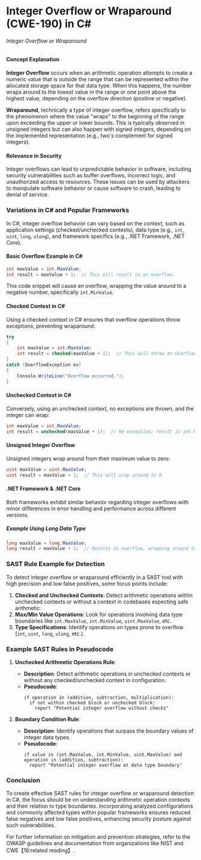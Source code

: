 # Integer Overflow or Wraparound (CWE-190) in C#

###### Integer Overflow or Wraparound

#### Concept Explanation
**Integer Overflow** occurs when an arithmetic operation attempts to create a numeric value that is outside the range that can be represented within the allocated storage space for that data type. When this happens, the number wraps around to the lowest value in the range or one point above the highest value, depending on the overflow direction (positive or negative).

**Wraparound**, technically a type of integer overflow, refers specifically to the phenomenon where the value "wraps" to the beginning of the range upon exceeding the upper or lower bounds. This is typically observed in unsigned integers but can also happen with signed integers, depending on the implemented representation (e.g., two's complement for signed integers).

#### Relevance in Security
Integer overflows can lead to unpredictable behavior in software, including security vulnerabilities such as buffer overflows, incorrect logic, and unauthorized access to resources. These issues can be used by attackers to manipulate software behavior or cause software to crash, leading to denial of service.

### Variations in C# and Popular Frameworks
In C#, integer overflow behavior can vary based on the context, such as application settings (checked/unchecked contexts), data type (e.g., `int`, `uint`, `long`, `ulong`), and framework specifics (e.g., .NET Framework, .NET Core).

#### Basic Overflow Example in C#
```csharp
int maxValue = int.MaxValue;
int result = maxValue + 1;  // This will result in an overflow.
```

This code snippet will cause an overflow, wrapping the value around to a negative number, specifically `int.MinValue`.

#### Checked Context in C#
Using a checked context in C# ensures that overflow operations throw exceptions, preventing wraparound:
```csharp
try
{
    int maxValue = int.MaxValue;
    int result = checked(maxValue + 1);  // This will throw an OverflowException.
}
catch (OverflowException ex)
{
    Console.WriteLine("Overflow occurred.");
}
```

#### Unchecked Context in C#
Conversely, using an unchecked context, no exceptions are thrown, and the integer can wrap:
```csharp
int maxValue = int.MaxValue;
int result = unchecked(maxValue + 1);  // No exception; result is int.MinValue.
```

#### Unsigned Integer Overflow
Unsigned integers wrap around from their maximum value to zero:
```csharp
uint maxValue = uint.MaxValue;
uint result = maxValue + 1;  // This will wrap around to 0.
```

#### .NET Framework & .NET Core
Both frameworks exhibit similar behavior regarding integer overflows with minor differences in error handling and performance across different versions.

##### Example Using Long Data Type
```csharp
long maxValue = long.MaxValue;
long result = maxValue + 1;  // Results in overflow, wrapping around to long.MinValue.
```

### SAST Rule Example for Detection
To detect integer overflow or wraparound efficiently in a SAST tool with high precision and low false positives, some focus points include:

1. **Checked and Unchecked Contexts**: Detect arithmetic operations within unchecked contexts or without a context in codebases expecting safe arithmetic.
2. **Max/Min Value Operations**: Look for operations involving data type boundaries like `int.MaxValue`, `int.MinValue`, `uint.MaxValue`, etc.
3. **Type Specifications**: Identify operations on types prone to overflow (`int`, `uint`, `long`, `ulong`, etc.).

### Example SAST Rules in Pseudocode
1. **Unchecked Arithmetic Operations Rule**:
   - **Description**: Detect arithmetic operations in unchecked contexts or without any checked/unchecked context in configuration.
   - **Pseudocode**: 
     ```pseudocode
     if operation in (addition, subtraction, multiplication):
       if not within checked block or unchecked block:
         report "Potential integer overflow without checks"
     ```

2. **Boundary Condition Rule**:
   - **Description**: Identify operations that surpass the boundary values of integer data types.
   - **Pseudocode**:
     ```pseudocode
     if value in (int.MaxValue, int.MinValue, uint.MaxValue) and operation in (addition, subtraction):
       report "Potential integer overflow at data type boundary"
     ```

### Conclusion
To create effective SAST rules for integer overflow or wraparound detection in C#, the focus should be on understanding arithmetic operation contexts and their relation to type boundaries. Incorporating analyzed configurations and commonly affected types within popular frameworks ensures reduced false negatives and low false positives, enhancing security posture against such vulnerabilities. 

For further information on mitigation and prevention strategies, refer to the OWASP guidelines and documentation from organizations like NIST and CWE【16:related reading】.